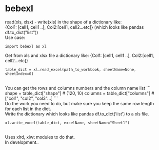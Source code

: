 # bebexl
read(xls, xlsx) - write(xls) in the shape of a dictionary like:<br/>
{Col1: [cell1, cell1 ..], Col2:[cell1, cell2...etc]} (which looks like pandas df.to_dict("list")) 
<br/>
Use case:
<br/>
```
import bebexl as xl
```

Get from xls and xlsx file a dictionary like: {Col1: [cell1, cell1 ..], Col2:[cell1, cell2...etc]}
```
table_dict = xl.read_excel(path_to_workbook, sheetName=None, sheetIndex=0)
```
<br/>
You can get the rows and columns numbers and the column name list
```
shape  = table_dict["shape"] # (120, 10)
columns = table_dict["columns"] # ["col1", "col2", "col3"...]
```
<br/>
Do the work you need to do, but make sure you keep the same row length for each list in the dict.
<br/>
Write the dictionary which looks like pandas df.to_dict('list') to a xls file.

```
xl.write_excel(table_dict, excelName, sheetName="Sheet1")
```

<br/>
Uses xlrd, xlwt modules to do that. 
<br/>
In development..
